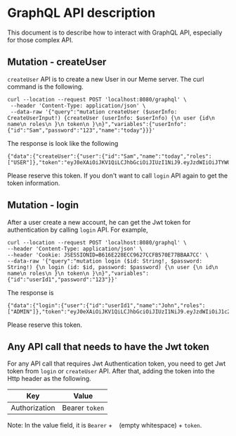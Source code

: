 # GraphQL API description
This document is to describe how to interact with GraphQL API, especially for those complex API.

## Mutation - createUser
`createUser` API is to create a new User in our Meme server. The curl command is the following.
``` shell script
curl --location --request POST 'localhost:8080/graphql' \
 --header 'Content-Type: application/json' \
 --data-raw '{"query":"mutation createUser ($userInfo: CreateUserInput!) {createUser (userInfo: $userInfo) {\n user {id\n name\n roles\n }\n token\n }\n}","variables":{"userInfo":{"id":"Sam","password":"123","name":"today"}}}'
```
The response is look like the following
``` shell script
{"data":{"createUser":{"user":{"id":"Sam","name":"today","roles":["USER"]},"token":"eyJ0eXAiOiJKV1QiLCJhbGciOiJIUzI1NiJ9.eyJzdWIiOiJTYW0iLCJpc3MiOiJtZW1ldGFsayIsImV4cCI6MTYwOTEzOTA1OCwiaWF0IjoxNjA2NTQ3MDU4fQ.Fae1qH7fQoJ1gHIXelOIHBVsXx0thzzdYrxeZrh_8mc"}}}
```
Please reserve this token. If you don't want to call `login` API again to get the token information.

## Mutation - login
After a user create a new account, he can get the Jwt token for authentication by calling `login` API. For example,
``` shell script
curl --location --request POST 'localhost:8080/graphql' \
--header 'Content-Type: application/json' \
--header 'Cookie: JSESSIONID=B616E228ECC9627CCFB570E77BBAA7CC' \
--data-raw '{"query":"mutation login ($id: String!, $password: String!) {\n login (id: $id, password: $password) {\n user {\n id\n name\n roles\n }\n token\n }\n}","variables":{"id":"userId1","password":"123"}}'
```
The response is
``` 
{"data":{"login":{"user":{"id":"userId1","name":"John","roles":["ADMIN"]},"token":"eyJ0eXAiOiJKV1QiLCJhbGciOiJIUzI1NiJ9.eyJzdWIiOiJ1c2VySWQxIiwiaXNzIjoibWVtZXRhbGsiLCJleHAiOjE2MDkxMzk0NDgsImlhdCI6MTYwNjU0NzQ0OH0.KhhPbCer3ixu9e43lLqDRrbv7Ql77CuirxrvdJJrcdQ"}}}
```
Please reserve this token. 

## Any API call that needs to have the Jwt token
For any API call that requires Jwt Authentication token, you need to get Jwt token from `login` or `createUser` API.
After that, adding the token into the Http header as the following.

| Key        | Value           |
| ------------- |:-------------:|
| Authorization | Bearer `token`|
Note: In the value field, it is `Bearer` + ` ` (empty whitespace) + `token`.
